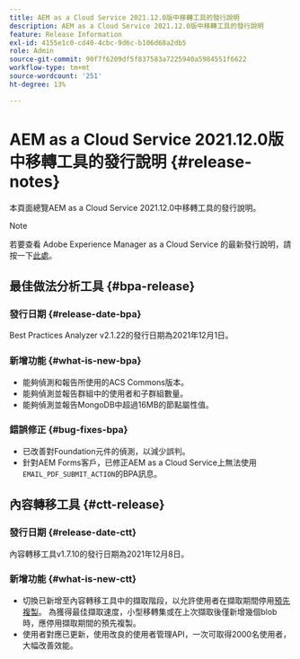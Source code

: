 ```yaml
---
title: AEM as a Cloud Service 2021.12.0版中移轉工具的發行說明
description: AEM as a Cloud Service 2021.12.0版中移轉工具的發行說明
feature: Release Information
exl-id: 4155e1c0-cd40-4cbc-9d6c-b106d68a2db5
role: Admin
source-git-commit: 90f7f6209df5f837583a7225940a5984551f6622
workflow-type: tm+mt
source-wordcount: '251'
ht-degree: 13%

---
```


# AEM as a Cloud Service 2021.12.0版中移轉工具的發行說明 {#release-notes}

本頁面總覽AEM as a Cloud Service 2021.12.0中移轉工具的發行說明。

>[!NOTE]
>若要查看 Adobe Experience Manager as a Cloud Service 的最新發行說明，請按一下[此處](https://experienceleague.adobe.com/docs/experience-manager-cloud-service/release-notes/release-notes/release-notes-current.html)。

## 最佳做法分析工具 {#bpa-release}

### 發行日期 {#release-date-bpa}

Best Practices Analyzer v2.1.22的發行日期為2021年12月1日。

### 新增功能 {#what-is-new-bpa}

* 能夠偵測和報告所使用的ACS Commons版本。
* 能夠偵測並報告群組中的使用者和子群組數量。
* 能夠偵測並報告MongoDB中超過16MB的節點屬性值。

### 錯誤修正 {#bug-fixes-bpa}

* 已改善對Foundation元件的偵測，以減少誤判。
* 針對AEM Forms客戶，已修正AEM as a Cloud Service上無法使用`EMAIL_PDF_SUBMIT_ACTION`的BPA訊息。


## 內容轉移工具 {#ctt-release}

### 發行日期 {#release-date-ctt}

內容轉移工具v1.7.10的發行日期為2021年12月8日。

### 新增功能 {#what-is-new-ctt}

* 切換已新增至內容轉移工具中的擷取階段，以允許使用者在擷取期間停用[預先複製](https://experienceleague.adobe.com/docs/experience-manager-cloud-service/moving/cloud-migration/content-transfer-tool/handling-large-content-repositories.html)。 為獲得最佳擷取速度，小型移轉集或在上次擷取後僅新增幾個blob時，應停用擷取期間的預先複製。
* 使用者對應已更新，使用改良的使用者管理API，一次可取得2000名使用者，大幅改善效能。
